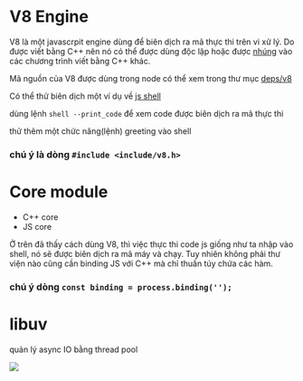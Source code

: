 # V8 Engine

V8 là một javascrpit engine dùng để biên dịch ra mã thực thi trên vi xử lý. Do được viết bằng C++ nên nó có thể được dùng độc lập hoặc được [nhúng](https://github.com/v8/v8/wiki/Getting-Started-with-Embedding) vào các chương trình viết bằng C++ khác.

Mã nguồn của V8 được dùng trong node có thể xem trong thư mục [deps/v8](https://github.com/nodejs/node/tree/master/deps/v8)

Có thể thử biên dịch một ví dụ về [js shell ](https://github.com/v8/v8/tree/master/samples)

dùng lệnh `shell --print_code` để xem code được biên dịch ra mã thực thi

thử thêm một chức năng\(lệnh\) greeting vào shell

### chú ý là dòng `#include <include/v8.h>`

# Core module

* C++ core
* JS core

Ở trên đã thấy cách dùng V8, thì việc thực thi code js giống như ta nhập vào shell, nó sẽ được biên dịch ra mã máy và chạy. Tuy nhiên không phải thư viện nào cũng cần binding JS với C++ mà chỉ  thuần túy chứa các hàm.

### chú ý dòng  `const binding = process.binding('');`

# libuv

quản lý async IO bằng thread pool

![](http://docs.libuv.org/en/v1.x/_images/architecture.png)

# 



